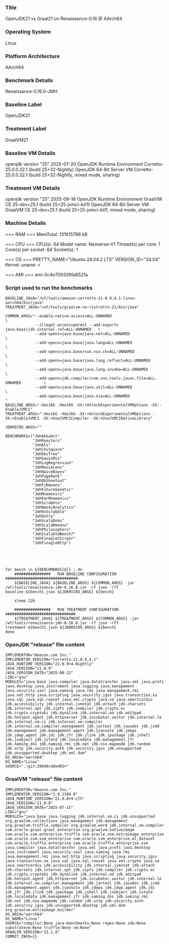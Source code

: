 ### Title
OpenJDK21 vs Graal21 on Renaissance-0.16 @ AArch64

### Operating System
Linux

### Platform Architecture
AArch64

### Benchmark Details
Renaissance-0.16.0-JMH

### Baseline Label
OpenJDK21

### Treatment Label
GraalVM21

### Baseline VM Details
openjdk version "25" 2025-07-20
OpenJDK Runtime Environment Corretto-25.0.0.32.1 (build 25+32-Nightly)
OpenJDK 64-Bit Server VM Corretto-25.0.0.32.1 (build 25+32-Nightly, mixed mode, sharing)

### Treatment VM Details
openjdk version "25" 2025-09-16
OpenJDK Runtime Environment GraalVM CE 25-dev+25.1 (build 25+25-jvmci-b01)
OpenJDK 64-Bit Server VM GraalVM CE 25-dev+25.1 (build 25+25-jvmci-b01, mixed mode, sharing)

### Machine Details
=== RAM ===
MemTotal:       131615788 kB

=== CPU ===
CPU(s):                               64
Model name:                           Neoverse-V1
Thread(s) per core:                   1
Core(s) per socket:                   64
Socket(s):                            1

=== OS ===
PRETTY_NAME="Ubuntu 24.04.2 LTS"
VERSION_ID="24.04"
Kernel:  uname -r

=== AMI ===
ami-0c4e709339fa8521a



### Script used to run the benchmarks

```
BASELINE_JAVA="/wf/tools/amazon-corretto-21.0.9.4.1-linux-aarch64/bin/java"
TREATMENT_JAVA="/wf/tools/graalvm-ce-ristretto-21/bin/java"

COMMON_ARGS="--enable-native-access=ALL-UNNAMED			  				\
	         --illegal-access=permit --add-exports java.base/jdk.internal.ref=ALL-UNNAMED	\
             --add-opens=java.base/java.net=ALL-UNNAMED 	  				\
             --add-opens=java.base/java.lang=ALL-UNNAMED 	  				\
             --add-opens=java.base/sun.nio.ch=ALL-UNNAMED 	  				\
             --add-opens=java.base/java.lang.reflect=ALL-UNNAMED  				\
             --add-opens=java.base/java.lang.invoke=ALL-UNNAMED   				\
	         --add-opens=jdk.compiler/com.sun.tools.javac.file=ALL-UNNAMED 			\
             --add-opens=java.base/java.util=ALL-UNNAMED 	  				\
             --add-opens=java.base/java.nio=ALL-UNNAMED		  				"
BASELINE_ARGS="-Xms16G -Xmx16G -XX:+UnlockExperimentalVMOptions -XX:-EnableJVMCI"
TREATMENT_ARGS="-Xms16G -Xmx16G -XX:+UnlockExperimentalVMOptions -XX:+EnableJVMCI -XX:+UseJVMCICompiler -XX:+UseJVMCINativeLibrary"

JDKMICRO_ARGS=""

BENCHMARKS=("JmhAkkaUct"
            "JmhReactors"
            "JmhAls"
            "JmhChiSquare"
            "JmhDecTree"
            "JmhGaussMix"
            "JmhLogRegression"
            "JmhMovieLens"
            "JmhNaiveBayes"
            "JmhPageRank"
            "JmhDbShootout"
            "JmhFjKmeans"
            "JmhFutureGenetic"
            "JmhMnemonics"
            "JmhParMnemonics"
            "JmhScrabble"
            "JmhNeo4jAnalytics"
            "JmhRxScrabble"
            "JmhDotty"
            "JmhScalaDoku"
            "JmhScalaKmeans"
            "JmhPhilosophers"
            "JmhScalaStmBench7"
            "JmhFinagleChirper"
            "JmhFinagleHttp")





for bench in ${BENCHMARKS[@]} ; do
	################   RUN BASELINE CONFIGURATION   ################################
	${BASELINE_JAVA} ${BASELINE_ARGS} ${COMMON_ARGS} -jar /wf/tools/renaissance-jmh-0.16.0.jar -rf json -rff baseline-${bench}.json ${JDKMICRO_ARGS} ${bench}
	 
	sleep 120

	################   RUN TREATMENT CONFIGURATION   ###############################
	${TREATMENT_JAVA} ${TREATMENT_ARGS} ${COMMON_ARGS} -jar /wf/tools/renaissance-jmh-0.16.0.jar -rf json -rff treatment-${bench}.json ${JDKMICRO_ARGS} ${bench}
done
```

### OpenJDK "release" file content

```
IMPLEMENTOR="Amazon.com Inc."
IMPLEMENTOR_VERSION="Corretto-21.0.9.4.1"
JAVA_RUNTIME_VERSION="21.0.9+4-Nightly"
JAVA_VERSION="21.0.9"
JAVA_VERSION_DATE="2025-08-22"
LIBC="gnu"
MODULES="java.base java.compiler java.datatransfer java.xml java.prefs java.desktop java.instrument java.logging java.management java.security.sasl java.naming java.rmi java.management.rmi java.net.http java.scripting java.security.jgss java.transaction.xa java.sql java.sql.rowset java.xml.crypto java.se java.smartcardio jdk.accessibility jdk.internal.jvmstat jdk.attach jdk.charsets jdk.internal.opt jdk.zipfs jdk.compiler jdk.crypto.ec jdk.crypto.cryptoki jdk.dynalink jdk.internal.ed jdk.editpad jdk.hotspot.agent jdk.httpserver jdk.incubator.vector jdk.internal.le jdk.internal.vm.ci jdk.internal.vm.compiler jdk.internal.vm.compiler.management jdk.jartool jdk.javadoc jdk.jcmd jdk.management jdk.management.agent jdk.jconsole jdk.jdeps jdk.jdwp.agent jdk.jdi jdk.jfr jdk.jlink jdk.jpackage jdk.jshell jdk.jsobject jdk.jstatd jdk.localedata jdk.management.jfr jdk.naming.dns jdk.naming.rmi jdk.net jdk.nio.mapmode jdk.random jdk.sctp jdk.security.auth jdk.security.jgss jdk.unsupported jdk.unsupported.desktop jdk.xml.dom"
OS_ARCH="aarch64"
OS_NAME="Linux"
SOURCE=".:git:20640cdde405+"
```

### GraalVM "release" file content

```
IMPLEMENTOR="Amazon.com Inc."
IMPLEMENTOR_VERSION="1.0.1348.0"
JAVA_RUNTIME_VERSION="21.0.8+9-LTS"
JAVA_VERSION="21.0.8"
JAVA_VERSION_DATE="2025-07-15"
LIBC="gnu"
MODULES="java.base java.logging jdk.internal.vm.ci jdk.unsupported org.graalvm.collections java.management jdk.management org.graalvm.truffle.compiler org.graalvm.word jdk.internal.vm.compiler com.oracle.graal.graal_enterprise org.graalvm.nativeimage com.oracle.svm.enterprise.truffle com.oracle.svm.extraimage_enterprise com.oracle.svm.svm_enterprise com.oracle.svm_enterprise.ml_dataset com.oracle.truffle.enterprise com.oracle.truffle.enterprise.svm java.compiler java.datatransfer java.xml java.prefs java.desktop java.instrument java.security.sasl java.naming java.rmi java.management.rmi java.net.http java.scripting java.security.jgss java.transaction.xa java.sql java.sql.rowset java.xml.crypto java.se java.smartcardio jdk.accessibility jdk.internal.jvmstat jdk.attach jdk.charsets jdk.internal.opt jdk.zipfs jdk.compiler jdk.crypto.ec jdk.crypto.cryptoki jdk.dynalink jdk.internal.ed jdk.editpad jdk.hotspot.agent jdk.httpserver jdk.incubator.vector jdk.internal.le jdk.internal.vm.compiler.management jdk.jartool jdk.javadoc jdk.jcmd jdk.management.agent jdk.jconsole jdk.jdeps jdk.jdwp.agent jdk.jdi jdk.jfr jdk.jlink jdk.jpackage jdk.jshell jdk.jsobject jdk.jstatd jdk.localedata jdk.management.jfr jdk.naming.dns jdk.naming.rmi jdk.net jdk.nio.mapmode jdk.random jdk.sctp jdk.security.auth jdk.security.jgss jdk.unsupported.desktop jdk.xml.dom org.graalvm.extraimage.builder"
OS_ARCH="aarch64"
OS_NAME="Linux"
SOURCE="compiler:None java-benchmarks:None regex:None sdk:None substratevm:None truffle:None vm:None"
GRAALVM_VERSION="23.1.8"
COMMIT_INFO={}
```

